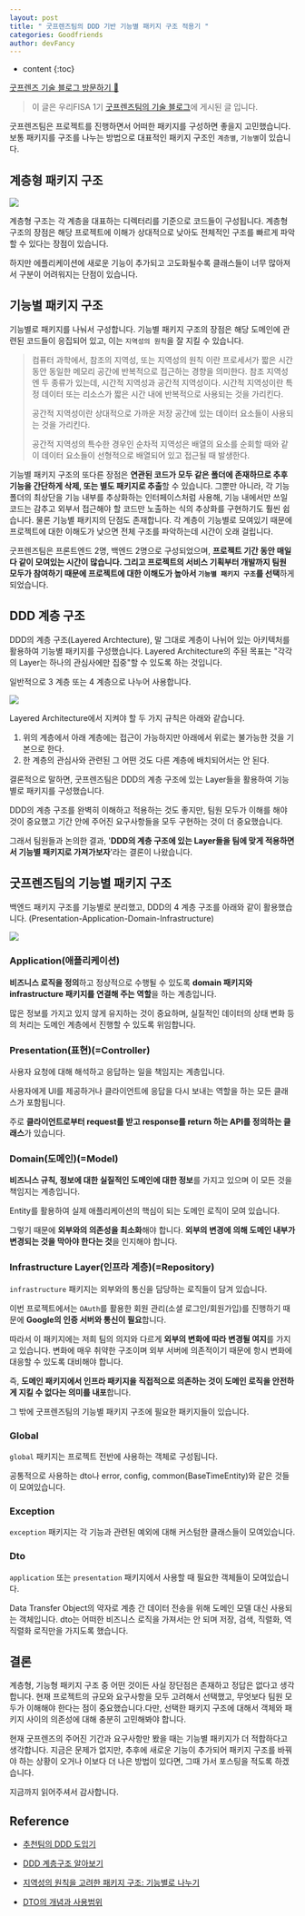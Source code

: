 ```yaml
---
layout: post
title: " 굿프렌즈팀의 DDD 기반 기능별 패키지 구조 적용기 "
categories: Goodfriends
author: devFancy
---
```

* content
{:toc}

[굿프렌즈 기술 블로그 방문하기 🎋](https://goodfriends-team.tistory.com/)

> 이 글은 우리FISA 1기 [굿프렌즈팀의 기술 블로그](https://goodfriends-team.tistory.com/13)에 게시된 글 입니다.

굿프렌즈팀은 프로젝트를 진행하면서 어떠한 패키지를 구성하면 좋을지 고민했습니다. 보통 패키지를 구조를 나누는 방법으로 대표적인 패키지 구조인 `계층별`, `기능별`이 있습니다.


## 계층형 패키지 구조

![](/assets/img/project/ddd_function_package_1.png)

계층형 구조는 각 계층을 대표하는 디렉터리를 기준으로 코드들이 구성됩니다. 계층형 구조의 장점은 해당 프로젝트에 이해가 상대적으로 낮아도 전체적인 구조를 빠르게 파악할 수 있다는 장점이 있습니다.

하지만 에플리케이션에 새로운 기능이 추가되고 고도화될수록 클래스들이 너무 많아져서 구분이 어려워지는 단점이 있습니다.



## 기능별 패키지 구조

기능별로 패키지를 나눠서 구성합니다. 기능별 패키지 구조의 장점은 해당 도메인에 관련된 코드들이 응집되어 있고, 이는 `지역성의 원칙`을 잘 지킬 수 있습니다.

> 컴퓨터 과학에서, 참조의 지역성, 또는 지역성의 원칙 이란 프로세서가 짧은 시간 동안 동일한 메모리 공간에 반복적으로 접근하는 경향을 의미한다. 참조 지역성엔 두 종류가 있는데, 시간적 지역성과 공간적 지역성이다. 시간적 지역성이란 특정 데이터 또는 리소스가 짧은 시간 내에 반복적으로 사용되는 것을 가리킨다. 
>
> 공간적 지역성이란 상대적으로 가까운 저장 공간에 있는 데이터 요소들이 사용되는 것을 가리킨다. 
>
> 공간적 지역성의 특수한 경우인 순차적 지역성은 배열의 요소를 순회할 때와 같이 데이터 요소들이 선형적으로 배열되어 있고 접근될 때 발생한다.

기능별 패키지 구조의 또다른 장점은 **연관된 코드가 모두 같은 폴더에 존재하므로 추후 기능을 간단하게 삭제, 또는 별도 패키지로 추출**할 수 있습니다. 그뿐만 아니라, 각 기능 폴더의 최상단을 기능 내부를 추상화하는 인터페이스처럼 사용해, 기능 내에서만 쓰일 코드는 감추고 외부서 접근해야 할 코드만 노출하는 식의 추상화를 구현하기도 훨씬 쉽습니다. 
물론 기능별 패키지의 단점도 존재합니다. 각 계층이 기능별로 모여있기 때문에 프로젝트에 대한 이해도가 낮으면 전체 구조를 파악하는데 시간이 오래 걸립니다.

굿프렌즈팀은 프론트엔드 2명, 백엔드 2명으로 구성되었으며, **프로젝트 기간 동안 매일 다 같이 모여있는 시간이 많습니다. 그리고 프로젝트의 서비스 기획부터 개발까지 팀원 모두가 참여하기 때문에 프로젝트에 대한 이해도가 높아서 `기능별 패키지 구조`를 선택**하게 되었습니다.

## DDD 계층 구조

DDD의 계층 구조(Layered Archtecture), 말 그대로 계층이 나뉘어 있는 아키텍처를 활용하여 기능별 패키지를 구성했습니다. Layered Architecture의 주된 목표는 "각각의 Layer는 하나의 관심사에만 집중"할 수 있도록 하는 것입니다.

일반적으로 3 계층 또는 4 계층으로 나누어 사용합니다.

![](/assets/img/project/ddd_function_package_2.png)

Layered Architecture에서 지켜야 할 두 가지 규칙은 아래와 같습니다.

1. 위의 계층에서 아래 계층에는 접근이 가능하지만 아래에서 위로는 불가능한 것을 기본으로 한다.
2. 한 계층의 관심사와 관련된 그 어떤 것도 다른 계층에 배치되어서는 안 된다.


결론적으로 말하면, 굿프렌즈팀은 DDD의 계층 구조에 있는 Layer들을 활용하여 기능별로 패키지를 구성했습니다. 

DDD의 계층 구조를 완벽히 이해하고 적용하는 것도 좋지만, 팀원 모두가 이해를 해야 것이 중요했고 기간 안에 주어진 요구사항들을 모두 구현하는 것이 더 중요했습니다. 

그래서 팀원들과 논의한 결과, '**DDD의 계층 구조에 있는 Layer들을 팀에 맞게 적용하면서 기능별 패키지로 가져가보자**'라는 결론이 나왔습니다.


## 굿프렌즈팀의 기능별 패키지 구조

백엔드 패키지 구조를 기능별로 분리했고, DDD의 4 계층 구조를 아래와 같이 활용했습니다.
(Presentation-Application-Domain-Infrastructure)


![](/assets/img/project/ddd_function_package_3.png)

### Application(애플리케이션)

**비즈니스 로직을 정의**하고 정상적으로 수행될 수 있도록 **domain 패키지와 infrastructure 패키지를 연결해 주는 역할**을 하는 계층입니다.

많은 정보를 가지고 있지 않게 유지하는 것이 중요하며, 실질적인 데이터의 상태 변화 등의 처리는 도메인 계층에서 진행할 수 있도록 위임합니다.

### Presentation(표현)(=Controller)

사용자 요청에 대해 해석하고 응답하는 일을 책임지는 계층입니다.

사용자에게 UI를 제공하거나 클라이언트에 응답을 다시 보내는 역할을 하는 모든 클래스가 포함됩니다.

주로 **클라이언트로부터 request를 받고 response를 return 하는 API를 정의하는 클래스**가 있습니다.

### Domain(도메인)(=Model)

**비즈니스 규칙, 정보에 대한 실질적인 도메인에 대한 정보**를 가지고 있으며 이 모든 것을 책임지는 계층입니다.

Entity를 활용하여 실제 애플리케이션의 핵심이 되는 도메인 로직이 모여 있습니다. 

그렇기 때문에 **외부와의 의존성을 최소화**해야 합니다. **외부의 변경에 의해 도메인 내부가 변경되는 것을 막아야 한다는 것**을 인지해야 합니다.

### Infrastructure Layer(인프라 계층)(=Repository)

`infrastructure` 패키지는 외부와의 통신을 담당하는 로직들이 담겨 있습니다. 

이번 프로젝트에서는 `OAuth`를 활용한 회원 관리(소셜 로그인/회원가입)를 진행하기 때문에 **Google의 인증 서버와 통신이 필요**합니다. 

따라서 이 패키지에는 저희 팀의 의지와 다르게 **외부의 변화에 따라 변경될 여지**를 가지고 있습니다. 변화에 매우 취약한 구조이며 외부 서버에 의존적이기 때문에 항시 변화에 대응할 수 있도록 대비해야 합니다. 

즉, **도메인 패키지에서 인프라 패키지을 직접적으로 의존하는 것이 도메인 로직을 안전하게 지킬 수 없다는 의미를 내포**합니다.

그 밖에 굿프렌즈팀의 기능별 패키지 구조에 필요한 패키지들이 있습니다.

### Global

`global` 패키지는 프로젝트 전반에 사용하는 객체로 구성됩니다. 

공통적으로 사용하는 dto나 error, config, common(BaseTimeEntity)와 같은 것들이 모여있습니다.

### Exception

`exception` 패키지는 각 기능과 관련된 예외에 대해 커스텀한 클래스들이 모여있습니다.

### Dto
`application` 또는 `presentation` 패키지에서 사용할 때 필요한 객체들이 모여있습니다. 

Data Transfer Object의 약자로 계층 간 데이터 전송을 위해 도메인 모델 대신 사용되는 객체입니다. dto는 어떠한 비즈니스 로직을 가져서는 안 되며 저장, 검색, 직렬화, 역직렬화 로직만을 가지도록 했습니다.

## 결론
계층형, 기능형 패키지 구조 중 어떤 것이든 사실 장단점은 존재하고 정답은 없다고 생각합니다. 현재 프로젝트의 규모와 요구사항을 모두 고려해서 선택했고, 무엇보다 팀원 모두가 이해해야 한다는 점이 중요했습니다.다만, 선택한 패키지 구조에 대해서 객체와 패키지 사이의 의존성에 대해 충분히 고민해봐야 합니다.

현재 굿프렌즈의 주어진 기간과 요구사항만 봤을 때는 기능별 패키지가 더 적합하다고 생각합니다. 지금은 문제가 없지만, 추후에 새로운 기능이 추가되어 패키지 구조를 바꿔야 하는 상황이 오거나 이보다 더 나은 방법이 있다면, 그때 가서 포스팅을 적도록 하겠습니다.

지금까지 읽어주셔서 감사합니다.

## Reference

- [추천팀의 DDD 도입기](https://tech.kakao.com/2022/12/12/ddd-of-recommender-team/)

- [DDD 계층구조 알아보기](https://dev-coco.tistory.com/166)

- [지역성의 원칙을 고려한 패키지 구조: 기능별로 나누기](https://ahnheejong.name/articles/package-structure-with-the-principal-of-locality-in-mind/)

- [DTO의 개념과 사용범위](https://hudi.blog/data-transfer-object/)

